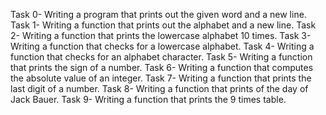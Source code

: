 Task 0- Writing a program that prints out the given word and a new line.
Task 1- Writing a function that prints out the alphabet and a new line.
Task 2- Writing a function that prints the lowercase alphabet 10 times.
Task 3- Writing a function that checks for a lowercase alphabet.
Task 4- Writing a function that checks for an alphabet character.
Task 5- Writing a function that prints the sign of a number.
Task 6- Writing a function that computes the absolute value of an integer.
Task 7- Writing a function that prints the last digit of a number.
Task 8- Writing a function that prints of the day of Jack Bauer.
Task 9- Writing a function that prints the 9 times table.
